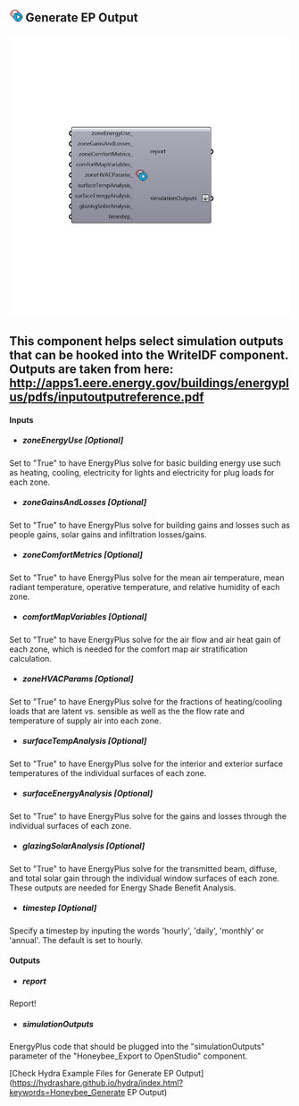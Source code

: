 ## ![](../../images/icons/Generate_EP_Output.png) Generate EP Output

![](../../images/components/Generate_EP_Output.png)

This component helps select simulation outputs that can be hooked into the WriteIDF component.  Outputs are taken from here:
 http://apps1.eere.energy.gov/buildings/energyplus/pdfs/inputoutputreference.pdf
 -
 

#### Inputs
* ##### zoneEnergyUse [Optional]
Set to "True" to have EnergyPlus solve for basic building energy use such as heating, cooling, electricity for lights and electricity for plug loads for each zone.
* ##### zoneGainsAndLosses [Optional]
Set to "True" to have EnergyPlus solve for building gains and losses such as people gains, solar gains and infiltration losses/gains.
* ##### zoneComfortMetrics [Optional]
Set to "True" to have EnergyPlus solve for the mean air temperature, mean radiant temperature, operative temperature, and relative humidity of each zone.
* ##### comfortMapVariables [Optional]
Set to "True" to have EnergyPlus solve for the air flow and air heat gain of each zone, which is needed for the comfort map air stratification calculation.
* ##### zoneHVACParams [Optional]
Set to "True" to have EnergyPlus solve for the fractions of heating/cooling loads that are latent vs. sensible as well as the the flow rate and temperature of supply air into each zone.
* ##### surfaceTempAnalysis [Optional]
Set to "True" to have EnergyPlus solve for the interior and exterior surface temperatures of the individual surfaces of each zone.
* ##### surfaceEnergyAnalysis [Optional]
Set to "True" to have EnergyPlus solve for the gains and losses through the individual surfaces of each zone.
* ##### glazingSolarAnalysis [Optional]
Set to "True" to have EnergyPlus solve for the transmitted beam, diffuse, and total solar gain through the individual window surfaces of each zone.  These outputs are needed for Energy Shade Benefit Analysis.
* ##### timestep [Optional]
Specify a timestep by inputing the words 'hourly', 'daily', 'monthly' or 'annual'.  The default is set to hourly.

#### Outputs
* ##### report
Report!
* ##### simulationOutputs
EnergyPlus code that should be plugged into the "simulationOutputs" parameter of the "Honeybee_Export to OpenStudio" component.


[Check Hydra Example Files for Generate EP Output](https://hydrashare.github.io/hydra/index.html?keywords=Honeybee_Generate EP Output)